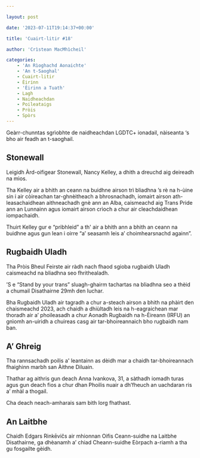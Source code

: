 ```yaml
---

layout: post

date: '2023-07-11T19:14:37+00:00'

title: 'Cuairt-litir #18'

author: 'Crìstean MacMhìcheil'

categories:
    - 'An Rìoghachd Aonaichte'
    - 'An t-Saoghal'
    - Cuairt-litir
    - Èirinn
    - 'Èirinn a Tuath'
    - Lagh
    - Naidheachdan
    - Poileataigs
    - Pròis
    - Spòrs
---
```


Geàrr-chunntas sgrìobhte de naidheachdan LGDTC+ ionadail, nàiseanta ‘s bho air feadh an t-saoghail.
<h2><b>Stonewall</b></h2>
Leigidh Àrd-oifigear Stonewall, Nancy Kelley, a dhith a dreuchd aig deireadh na mìos.

Tha Kelley air a bhith an ceann na buidhne airson trì bliadhna ’s rè na h-ùine sin i air còireachan tar-ghnèitheach a bhrosnachadh, iomairt airson ath-leasachaidhean aithneachadh gnè ann an Alba, caismeachd aig Trans Pride ann an Lunnainn agus iomairt airson crìoch a chur air cleachdaidhean iompachaidh.

Thuirt Kelley gur e “pribhleid” a th' air a bhith ann a bhith an ceann na buidhne agus gun lean i oirre “a’ seasamh leis a’ choimhearsnachd againn”.
<h2><b>Rugbaidh Uladh</b></h2>
Tha Pròis Bheul Feirste air ràdh nach fhaod sgioba rugbaidh Uladh caismeachd na bliadhna seo fhrithealadh.

’S e “Stand by your trans” sluagh-ghairm tachartas na bliadhna seo a thèid a chumail Disathairne 29mh den Iuchar.

Bha Rugbaidh Uladh air tagradh a chur a-steach airson a bhith na phàirt den chaismeachd 2023, ach chaidh a dhiùltadh leis na h-eagraichean mar thoradh air a’ phoileasadh a chur Aonadh Rugbaidh na h-Èireann (IRFU) an gnìomh an-uiridh a chuireas casg air tar-bhoireannaich bho rugbaidh nam ban.
<h2><b>A’ Ghreig</b></h2>
Tha rannsachadh poilis a' leantainn as dèidh mar a chaidh tar-bhoireannach fhaighinn marbh san Àithne Diluain.

Thathar ag aithris gun deach Anna Ivankova, 31, a sàthadh iomadh turas agus gun deach fios a chur dhan Phoilis nuair a dh’fheuch an uachdaran ris a’ mhàl a thogail.

Cha deach neach-amharais sam bith lorg fhathast.
<h2><b>An Laitbhe</b></h2>
Chaidh Edgars Rinkēvičs air mhionnan Oifis Ceann-suidhe na Laitbhe Disathairne, ga dhèanamh a’ chiad Cheann-suidhe Eòrpach a-riamh a tha gu fosgailte gèidh.